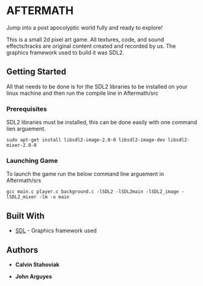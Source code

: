 # AFTERMATH

Jump into a post apocolyptic world fully and ready to explore!

This is a small 2d pixel art game. All textures, code, and sound effects/tracks are original content created and recorded by us. The graphics framework used to build it was SDL2.

## Getting Started

All that needs to be done is for the SDL2 libraries to be installed on your linux machine and then run the compile line in Aftermath/src

### Prerequisites

SDL2 libraries must be installed, this can be done easily with one command lien arguement.

```
sudo apt-get install libsdl2-image-2.0-0 libsdl2-image-dev libsdl2-mixer-2.0-0
```

### Launching Game

To launch the game run the below command line arguement in Aftermath/srs

```
gcc main.c player.c background.c -lSDL2 -lSDL2main -lSDL2_image -lSDL2_mixer -lm -o main
```


## Built With

* [SDL](https://wiki.libsdl.org/) - Graphics framework used

## Authors

* **Calvin Stahoviak**

* **John Arguyes**
